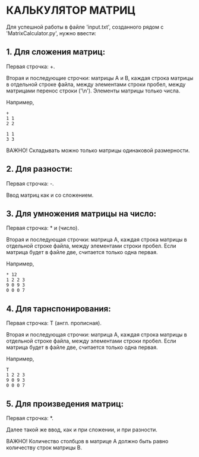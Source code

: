 # КАЛЬКУЛЯТОР МАТРИЦ

Для успешной работы в файле 'input.txt', созданного рядом с 'MatrixCalculator.py', нужно ввести:

## 1. Для сложения матриц: 

Первая строчка: +.

Вторая и последующие строчки: матрицы А и В, каждая строка матрицы в отдельной строке файла, между элементами строки пробел, между матрицами перенос строки ('\n'). Элементы матрицы только числа. 

Например, 

```
+
1 1
2 2

1 1
3 3
```

ВАЖНО! Складывать можно только матрицы одинаковой размерности.

## 2. Для разности:

Первая строчка: -. 

Ввод матриц как и со сложением.

## 3. Для умножения матрицы на число: 

Первая строчка: * и (число).

Вторая и последующая строчки: матрица А, каждая строка матрицы в отдельной строке файла, между элементами строки пробел. Если матрица будет в файле две, считается только одна первая.

Например, 
```
* 12
1 2 2 3
9 0 9 3
0 0 0 7
```

## 4. Для тарнспонирования: 
Первая строчка: T (англ. прописная).

Вторая и последующая строчки: матрица А, каждая строка матрицы в отдельной строке файла, между элементами строки пробел. Если матрица будет в файле две, считается только одна первая.

Например, 
```
T
1 2 2 3
9 0 9 3
0 0 0 7
```

## 5. Для произведения матриц:
Первая строчка: *. 

Далее такой же ввод, как и при сложении, и при разности.

ВАЖНО! Количество столбцов в матрице А должно быть равно количеству строк матрицы B. 